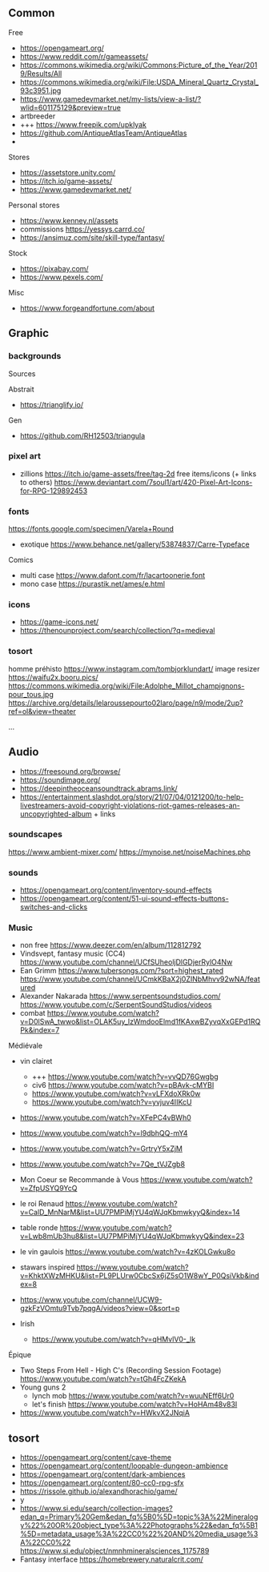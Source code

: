 

## Common

Free
* https://opengameart.org/
* https://www.reddit.com/r/gameassets/
* https://commons.wikimedia.org/wiki/Commons:Picture_of_the_Year/2019/Results/All
* https://commons.wikimedia.org/wiki/File:USDA_Mineral_Quartz_Crystal_93c3951.jpg
* https://www.gamedevmarket.net/my-lists/view-a-list/?wlid=601175129&preview=true
* artbreeder
* +++ https://www.freepik.com/upklyak
* https://github.com/AntiqueAtlasTeam/AntiqueAtlas
*
Stores
* https://assetstore.unity.com/
* https://itch.io/game-assets/
* https://www.gamedevmarket.net/

Personal stores
* https://www.kenney.nl/assets
* commissions https://yessys.carrd.co/
* https://ansimuz.com/site/skill-type/fantasy/

Stock
* https://pixabay.com/
* https://www.pexels.com/

Misc
* https://www.forgeandfortune.com/about


## Graphic

### backgrounds
Sources

Abstrait
* https://trianglify.io/

Gen
* https://github.com/RH12503/triangula


### pixel art
* zillions https://itch.io/game-assets/free/tag-2d
free items/icons (+ links to others) https://www.deviantart.com/7soul1/art/420-Pixel-Art-Icons-for-RPG-129892453


### fonts
https://fonts.google.com/specimen/Varela+Round
* exotique https://www.behance.net/gallery/53874837/Carre-Typeface

Comics
* multi case https://www.dafont.com/fr/lacartoonerie.font
* mono case https://purastik.net/ames/e.html


### icons
* https://game-icons.net/
* https://thenounproject.com/search/collection/?q=medieval


### tosort
homme préhisto https://www.instagram.com/tombjorklundart/
image resizer https://waifu2x.booru.pics/
https://commons.wikimedia.org/wiki/File:Adolphe_Millot_champignons-pour_tous.jpg
https://archive.org/details/lelaroussepourto02laro/page/n9/mode/2up?ref=ol&view=theater

...



## Audio
* https://freesound.org/browse/
* https://soundimage.org/
* https://deepintheoceansoundtrack.abrams.link/
* https://entertainment.slashdot.org/story/21/07/04/0121200/to-help-livestreamers-avoid-copyright-violations-riot-games-releases-an-uncopyrighted-album + links

### soundscapes
https://www.ambient-mixer.com/
https://mynoise.net/noiseMachines.php

### sounds
* https://opengameart.org/content/inventory-sound-effects
* https://opengameart.org/content/51-ui-sound-effects-buttons-switches-and-clicks

### Music
* non free https://www.deezer.com/en/album/112812792
* Vindsvept, fantasy music (CC4) https://www.youtube.com/channel/UCfSUheoljDlGDjerRylO4Nw
* Ean Grimm https://www.tubersongs.com/?sort=highest_rated  https://www.youtube.com/channel/UCmkKBaX2j0ZINbMhvv92wNA/featured
* Alexander Nakarada https://www.serpentsoundstudios.com/  https://www.youtube.com/c/SerpentSoundStudios/videos
* combat https://www.youtube.com/watch?v=D0lSwA_twwo&list=OLAK5uy_lzWmdooElmd1fKAxwBZyvqXxGEPd1RQPk&index=7

Médiévale
* vin clairet
  * +++ https://www.youtube.com/watch?v=vvQD76Gwgbg
  * civ6 https://www.youtube.com/watch?v=pBAvk-cMYBI
  * https://www.youtube.com/watch?v=vLFXdoXRk0w
  * https://www.youtube.com/watch?v=yvjuv4IIKcU
* https://www.youtube.com/watch?v=XFePC4vBWh0
* https://www.youtube.com/watch?v=l9dbhQQ-mY4
* https://www.youtube.com/watch?v=GrtryY5xZjM
* https://www.youtube.com/watch?v=7Qe_tVJZgb8
* Mon Coeur se Recommande à Vous https://www.youtube.com/watch?v=ZfpUSYQ9YcQ
* le roi Renaud https://www.youtube.com/watch?v=CalD_MnNarM&list=UU7PMPiMjYU4qWJqKbmwkyyQ&index=14
* table ronde https://www.youtube.com/watch?v=Lwb8mUb3hu8&list=UU7PMPiMjYU4qWJqKbmwkyyQ&index=23
* le vin gaulois https://www.youtube.com/watch?v=4zKOLGwku8o
* stawars inspired https://www.youtube.com/watch?v=KhktXWzMHKU&list=PL9PLUrw0CbcSx6jZ5sO1W8wY_P0QsiVkb&index=8
* https://www.youtube.com/channel/UCW9-gzkFzVOmtu9Tvb7pqgA/videos?view=0&sort=p

* Irish
  * https://www.youtube.com/watch?v=qHMvlV0-_lk

Épique
* Two Steps From Hell - High C's (Recording Session Footage) https://www.youtube.com/watch?v=tGh4FcZKekA
* Young guns 2
  * lynch mob https://www.youtube.com/watch?v=wuuNEff6Ur0
  * let's finish https://www.youtube.com/watch?v=HoHAm48v83I
* https://www.youtube.com/watch?v=HWkvX2JNqiA



## tosort
* https://opengameart.org/content/cave-theme
* https://opengameart.org/content/loopable-dungeon-ambience
* https://opengameart.org/content/dark-ambiences
* https://opengameart.org/content/80-cc0-rpg-sfx
* https://rissole.github.io/alexandhorachio/game/
* y
* https://www.si.edu/search/collection-images?edan_q=Primary%20Gem&edan_fq%5B0%5D=topic%3A%22Mineralogy%22%20OR%20object_type%3A%22Photographs%22&edan_fq%5B1%5D=metadata_usage%3A%22CC0%22%20AND%20media_usage%3A%22CC0%22
https://www.si.edu/object/nmnhmineralsciences_1175789
* Fantasy interface https://homebrewery.naturalcrit.com/
